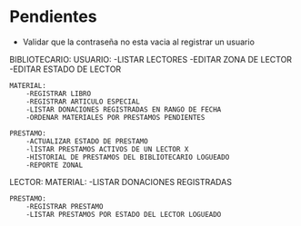 # Pendientes

 - Validar que la contraseña no esta vacia al registrar un usuario


 BIBLIOTECARIO:
    USUARIO:
        -LISTAR LECTORES
        -EDITAR ZONA DE LECTOR
        -EDITAR ESTADO DE LECTOR

    MATERIAL:
        -REGISTRAR LIBRO
        -REGISTRAR ARTICULO ESPECIAL 
        -LISTAR DONACIONES REGISTRADAS EN RANGO DE FECHA
        -ORDENAR MATERIALES POR PRESTAMOS PENDIENTES

    PRESTAMO:
        -ACTUALIZAR ESTADO DE PRESTAMO
        -lISTAR PRESTAMOS ACTIVOS DE UN LECTOR X
        -HISTORIAL DE PRESTAMOS DEL BIBLIOTECARIO LOGUEADO
        -REPORTE ZONAL

LECTOR:
    MATERIAL:
        -LISTAR DONACIONES REGISTRADAS

    PRESTAMO:
        -REGISTRAR PRESTAMO
        -LISTAR PRESTAMOS POR ESTADO DEL LECTOR LOGUEADO
